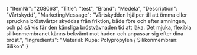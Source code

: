 {
  "ItemNr": "208063",
  "Title": "test",
  "Brand": "Medela",
  "Description": "Vårtskydd",
  "MarketingMessage": "Vårtskydden hjälper till att ömma eller spruckna bröstvårtor skyddas från friktion, både före och efter amningen, och på så vis får den känsliga bröstvävnaden tid att läka. Det mjuka, flexibla silikonmembranet känns bekvämt mot huden och anpassar sig efter dina bröst.",
  "Ingredients": "Material: Kupa: Polypropylen / Silikonmembran: Silikon"
}